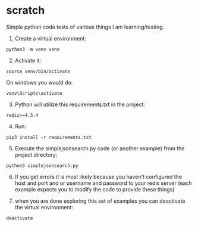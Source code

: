 # scratch

Simple python code tests of various things I am learning/testing.

1. Create a virtual environment:

```
python3 -m venv venv 
```

2. Activate it:

```
source venv/bin/activate
```

On windows you would do:

```
venv\Scripts\activate
```

3. Python will utilize this requirements.txt in the project:

```
redis>=4.3.4
```

4. Run:

```
pip3 install -r requirements.txt
```

5. Execute the simplejsonsearch.py code (or another example) from the project directory:

```
python3 simplejsonsearch.py 
```

6. If you get errors it is most likely because you haven't configured the host and port and or username and password to your redis server (each example expects you to modify the code to provide these things)

7. when you are done exploring this set of examples you can deactivate the virtual environment:

```
deactivate
```



